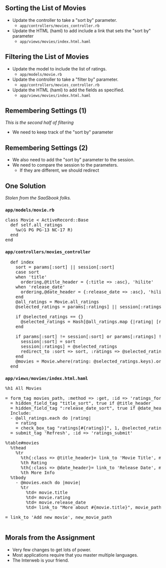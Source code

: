 ---
---
Sorting the List of Movies
--------------------------

* Update the controller to take a "sort by" parameter.
    * `app/controllers/movies_controller.rb`
* Update the HTML (haml) to add include a link that sets
  the "sort by" parameter
    * `app/views/movies/index.html.haml`

Filtering the List of Movies
----------------------------

* Update the model to include the list of ratings.
    * `app/models/movie.rb`
* Update the controller to take a "filter by" parameter.
    * `app/controllers/movies_controller.rb`
* Update the HTML (haml) to add the fields as specified.
    * `app/views/movies/index.html.haml`

Remembering Settings (1)
------------------------

_This is the second half of filtering_

* We need to keep track of the "sort by" parameter

Remembering Settings (2)
-----------------------

* We also need to add the "sort by" parameter to the session.
* We need to compare the session to the parameters.
    * If they are different, we should redirect

One Solution
------------

_Stolen from the SaaSbook folks._

### `app/models/movie.rb`

<pre>
class Movie < ActiveRecord::Base
  def self.all_ratings
    %w(G PG PG-13 NC-17 R)
  end
end
</pre>

### `app/controllers/movies_controller`

<pre>
  def index
    sort = params[:sort] || session[:sort]
    case sort
    when 'title'
      ordering,@title_header = {:title => :asc}, 'hilite'
    when 'release_date'
      ordering,@date_header = {:release_date => :asc}, 'hilite'
    end
    @all_ratings = Movie.all_ratings
    @selected_ratings = params[:ratings] || session[:ratings] || {}
    
    if @selected_ratings == {}
      @selected_ratings = Hash[@all_ratings.map {|rating| [rating, rating]}]
    end
    
    if params[:sort] != session[:sort] or params[:ratings] != session[:ratings]
      session[:sort] = sort
      session[:ratings] = @selected_ratings
      redirect_to :sort => sort, :ratings => @selected_ratings and return
    end
    @movies = Movie.where(rating: @selected_ratings.keys).order(ordering)
  end
</pre>

### `app/views/movies/index.html.haml`

<pre>
%h1 All Movies

= form_tag movies_path, :method => :get, :id => 'ratings_form' do
  = hidden_field_tag "title_sort", true if @title_header
  = hidden_field_tag ":release_date_sort", true if @date_header
  Include: 
  - @all_ratings.each do |rating|
    = rating
    = check_box_tag "ratings[#{rating}]", 1, @selected_ratings.include?(rating), :id => "ratings_#{rating}"
  = submit_tag 'Refresh', :id => 'ratings_submit'

%table#movies
  %thead
    %tr
      %th{:class => @title_header}= link_to 'Movie Title', movies_path(:sort => 'title', :ratings => @selected_ratings), :id => 'title_header'
      %th Rating
      %th{:class => @date_header}= link_to 'Release Date', movies_path(:sort => 'release_date', :ratings => @selected_ratings), :id => 'release_date_header'
      %th More Info
  %tbody
    - @movies.each do |movie|
      %tr
        %td= movie.title 
        %td= movie.rating
        %td= movie.release_date
        %td= link_to "More about #{movie.title}", movie_path(movie)

= link_to 'Add new movie', new_movie_path

</pre>

Morals from the Assignment
--------------------------

* Very few changes to get lots of power.
* Most applications require that you master multiple languages.
* The Interweb is your friend.

